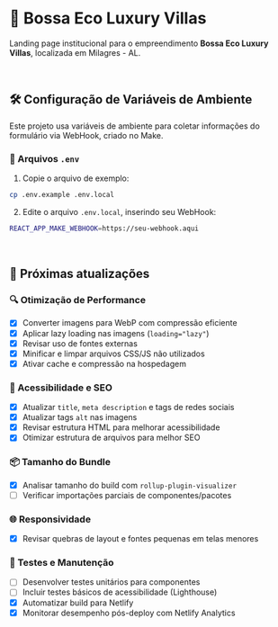 # 🌴 Bossa Eco Luxury Villas

Landing page institucional para o empreendimento **Bossa Eco Luxury Villas**, localizada em Milagres - AL.

<br/>

## 🛠️ Configuração de Variáveis de Ambiente

Este projeto usa variáveis de ambiente para coletar informações do formulário via WebHook, criado no Make.

### 📁 Arquivos `.env`

1. Copie o arquivo de exemplo:

```bash
cp .env.example .env.local
```

2. Edite o arquivo `.env.local`, inserindo seu WebHook:

```bash
REACT_APP_MAKE_WEBHOOK=https://seu-webhook.aqui
```
<br/>

## 🚧 Próximas atualizações

### 🔍 Otimização de Performance

- [x] Converter imagens para WebP com compressão eficiente
 - [x] Aplicar lazy loading nas imagens (`loading="lazy"`)
- [x] Revisar uso de fontes externas
- [x] Minificar e limpar arquivos CSS/JS não utilizados
- [x] Ativar cache e compressão na hospedagem

### 🧠 Acessibilidade e SEO

- [x] Atualizar `title`, `meta description` e tags de redes sociais
 - [x] Atualizar tags `alt` nas imagens
- [x] Revisar estrutura HTML para melhorar acessibilidade
- [x] Otimizar estrutura de arquivos para melhor SEO

### 📦 Tamanho do Bundle

- [x] Analisar tamanho do build com `rollup-plugin-visualizer`
- [ ] Verificar importações parciais de componentes/pacotes

### 🌐 Responsividade

- [x] Revisar quebras de layout e fontes pequenas em telas menores

### 🧪 Testes e Manutenção

- [ ] Desenvolver testes unitários para componentes
- [ ] Incluir testes básicos de acessibilidade (Lighthouse)
- [x] Automatizar build para Netlify
- [x] Monitorar desempenho pós-deploy com Netlify Analytics

